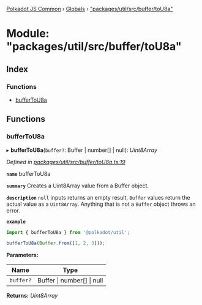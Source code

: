[Polkadot JS Common](../README.md) › [Globals](../globals.md) › ["packages/util/src/buffer/toU8a"](_packages_util_src_buffer_tou8a_.md)

# Module: "packages/util/src/buffer/toU8a"

## Index

### Functions

* [bufferToU8a](_packages_util_src_buffer_tou8a_.md#buffertou8a)

## Functions

###  bufferToU8a

▸ **bufferToU8a**(`buffer?`: Buffer | number[] | null): *Uint8Array*

*Defined in [packages/util/src/buffer/toU8a.ts:19](https://github.com/polkadot-js/common/blob/ce46a6818/packages/util/src/buffer/toU8a.ts#L19)*

**`name`** bufferToU8a

**`summary`** Creates a Uint8Array value from a Buffer object.

**`description`** 
`null` inputs returns an empty result, `Buffer` values return the actual value as a `Uint8Array`. Anything that is not a `Buffer` object throws an error.

**`example`** 
<BR>

```javascript
import { bufferToU8a } from '@polkadot/util';

bufferToU8a(Buffer.from([1, 2, 3]));
```

**Parameters:**

Name | Type |
------ | ------ |
`buffer?` | Buffer &#124; number[] &#124; null |

**Returns:** *Uint8Array*
